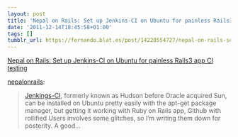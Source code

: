 ```yaml
---
layout: post
title: 'Nepal on Rails: Set up Jenkins-CI on Ubuntu for painless Rails3 app CI testing'
date: '2011-12-14T18:45:58+01:00'
tags: []
tumblr_url: https://fernando.blat.es/post/14220554727/nepal-on-rails-set-up-jenkins-ci-on-ubuntu-for
---
```

[Nepal on Rails: Set up Jenkins-CI on Ubuntu for painless Rails3 app CI testing](http://nepalonrails.tumblr.com/post/14217655627/set-up-jenkins-ci-on-ubuntu-for-painless-rails3-app-ci)  

[nepalonrails](http://nepalonrails.tumblr.com/post/14217655627/set-up-jenkins-ci-on-ubuntu-for-painless-rails3-app-ci):

> [Jenkings-CI](http://jenkins-ci.org/), formerly known as Hudson before Oracle acquired Sun, can be installed on Ubuntu pretty easily with the apt-get package manager, but getting it working with Ruby on Rails app, Github with rollified Users involves some glitches, so I’m writing them down for posterity. A good…
